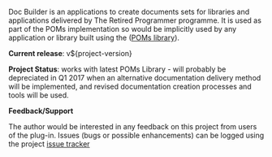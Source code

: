 Doc Builder is an applications to create documents sets for libraries and
applications delivered by The Retired Programmer programme.  It is used as part of
the POMs implementation so would be implicitly used by any application or library
built using the ([POMs library](https://www.theretiredprogrammer.uk/?Project=poms)).
               
**Current release**: v${project-version}

**Project Status**: works with latest POMs Library - will probably be
depreciated in Q1 2017 when an alternative documentation delivery method
will be implemented, and revised documentation creation processes and tools will
be used.

**Feedback/Support**

The author would be interested in any feedback on this project
from users of the plug-in.  Issues (bugs or possible
enhancements) can be logged using the project
[issue tracker](https://github.com/Richard-Linsdale/docbuilder/issues)
